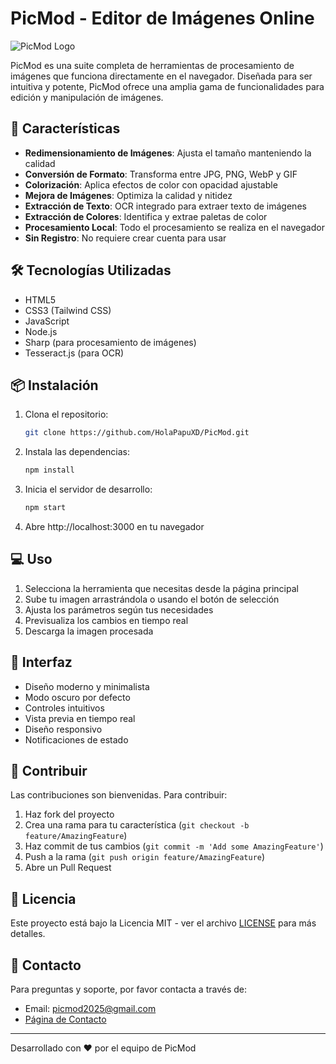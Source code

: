 # PicMod - Editor de Imágenes Online

![PicMod Logo](src/img/logo.png)

PicMod es una suite completa de herramientas de procesamiento de imágenes que funciona directamente en el navegador. Diseñada para ser intuitiva y potente, PicMod ofrece una amplia gama de funcionalidades para edición y manipulación de imágenes.

## 🚀 Características

- **Redimensionamiento de Imágenes**: Ajusta el tamaño manteniendo la calidad
- **Conversión de Formato**: Transforma entre JPG, PNG, WebP y GIF
- **Colorización**: Aplica efectos de color con opacidad ajustable
- **Mejora de Imágenes**: Optimiza la calidad y nitidez
- **Extracción de Texto**: OCR integrado para extraer texto de imágenes
- **Extracción de Colores**: Identifica y extrae paletas de color
- **Procesamiento Local**: Todo el procesamiento se realiza en el navegador
- **Sin Registro**: No requiere crear cuenta para usar

## 🛠️ Tecnologías Utilizadas

- HTML5
- CSS3 (Tailwind CSS)
- JavaScript
- Node.js
- Sharp (para procesamiento de imágenes)
- Tesseract.js (para OCR)

## 📦 Instalación

1. Clona el repositorio:

   ```bash
   git clone https://github.com/HolaPapuXD/PicMod.git
   ```

2. Instala las dependencias:

   ```bash
   npm install
   ```

3. Inicia el servidor de desarrollo:

   ```bash
   npm start
   ```

4. Abre http://localhost:3000 en tu navegador

## 💻 Uso

1. Selecciona la herramienta que necesitas desde la página principal
2. Sube tu imagen arrastrándola o usando el botón de selección
3. Ajusta los parámetros según tus necesidades
4. Previsualiza los cambios en tiempo real
5. Descarga la imagen procesada

## 🎨 Interfaz

- Diseño moderno y minimalista
- Modo oscuro por defecto
- Controles intuitivos
- Vista previa en tiempo real
- Diseño responsivo
- Notificaciones de estado

## 🤝 Contribuir

Las contribuciones son bienvenidas. Para contribuir:

1. Haz fork del proyecto
2. Crea una rama para tu característica (`git checkout -b feature/AmazingFeature`)
3. Haz commit de tus cambios (`git commit -m 'Add some AmazingFeature'`)
4. Push a la rama (`git push origin feature/AmazingFeature`)
5. Abre un Pull Request

## 📄 Licencia

Este proyecto está bajo la Licencia MIT - ver el archivo [LICENSE](LICENSE) para más detalles.

## 📧 Contacto

Para preguntas y soporte, por favor contacta a través de:

- Email: picmod2025@gmail.com
- [Página de Contacto](https://picmod.vercel.app/contact.html)

---

Desarrollado con ❤️ por el equipo de PicMod
